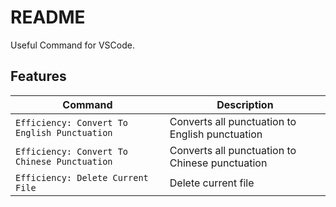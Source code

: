 # README

Useful Command for VSCode.

## Features

| Command                                      | Description                                     |
| -------------------------------------------- | ----------------------------------------------- |
| `Efficiency: Convert To English Punctuation` | Converts all punctuation to English punctuation |
| `Efficiency: Convert To Chinese Punctuation` | Converts all punctuation to Chinese punctuation |
| `Efficiency: Delete Current File`            | Delete current file                             |
